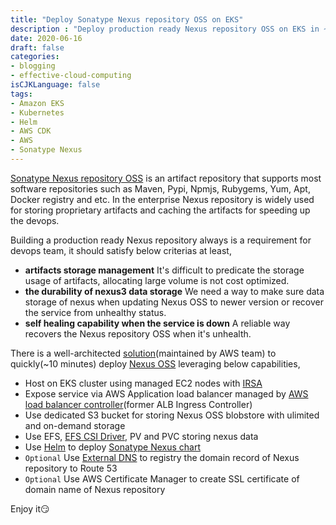 ```yaml
---
title: "Deploy Sonatype Nexus repository OSS on EKS"
description : "Deploy production ready Nexus repository OSS on EKS in ~10 minutes"
date: 2020-06-16
draft: false
categories:
- blogging
- effective-cloud-computing
isCJKLanguage: false
tags:
- Amazon EKS
- Kubernetes
- Helm
- AWS CDK
- AWS
- Sonatype Nexus
---
```


[Sonatype Nexus repository OSS][neuxs-oss] is an artifact repository that supports most software repositories such as Maven, Pypi, Npmjs, Rubygems, Yum, Apt, Docker registry and etc. In the enterprise Nexus repository is widely used for storing proprietary artifacts and caching the artifacts for speeding up the devops.

<!--more-->

Building a production ready Nexus repository always is a requirement for devops team, it should satisfy below criterias at least,

- **artifacts storage management** It's difficult to predicate the storage usage of artifacts, allocating large volume is not cost optimized.
- **the durability of nexus3 data storage** We need a way to make sure data storage of nexus when updating Nexus OSS to newer version or recover the service from unhealthy status.
- **self healing capability when the service is down** A reliable way recovers the Nexus repository OSS when it's unhealth.

There is a well-architected [solution][sonatype-nexus-solution](maintained by AWS team) to quickly(~10 minutes) deploy [Nexus OSS][neuxs-oss] leveraging below capabilities,

- Host on EKS cluster using managed EC2 nodes with [IRSA][eks-irsa]
- Expose service via AWS Application load balancer managed by [AWS load balancer controller][aws-load-balancer-controller](former ALB Ingress Controller)
- Use dedicated S3 bucket for storing Nexus OSS blobstore with ulimited and on-demand storage
- Use EFS, [EFS CSI Driver][eks-efs-csi], PV and PVC storing nexus data
- Use [Helm][helm] to deploy [Sonatype Nexus chart][sonatype-nexus-chart]
- `Optional` Use [External DNS][external-dns] to registry the domain record of Nexus repository to Route 53
- `Optional` Use AWS Certificate Manager to create SSL certificate of domain name of Nexus repository

Enjoy it:smirk:

[neuxs-oss]: https://www.sonatype.com/nexus-repository-oss
[sonatype-nexus-solution]: https://github.com/aws-samples/nexus-oss-on-aws
[aws-load-balancer-controller]: https://github.com/kubernetes-sigs/aws-load-balancer-controller
[eks-irsa]: https://docs.aws.amazon.com/eks/latest/userguide/iam-roles-for-service-accounts.html
[eks-efs-csi]: https://docs.aws.amazon.com/eks/latest/userguide/efs-csi.html
[external-dns]: https://github.com/kubernetes-sigs/external-dns
[helm]: https://helm.sh/
[sonatype-nexus-chart]: https://hub.helm.sh/charts/oteemo/sonatype-nexus